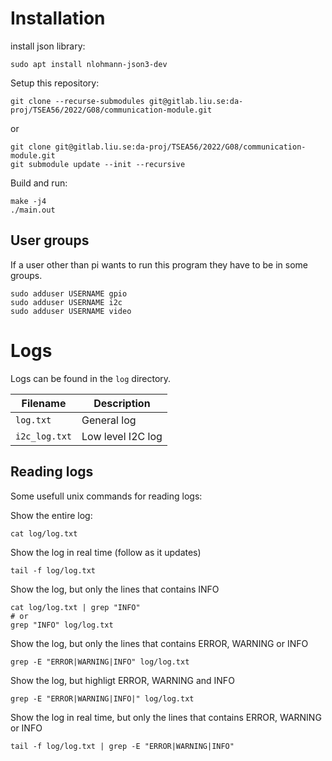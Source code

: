 # Installation
install json library:
```
sudo apt install nlohmann-json3-dev
```

Setup this repository:
```
git clone --recurse-submodules git@gitlab.liu.se:da-proj/TSEA56/2022/G08/communication-module.git
```
or
```
git clone git@gitlab.liu.se:da-proj/TSEA56/2022/G08/communication-module.git
git submodule update --init --recursive
```

Build and run:
```
make -j4
./main.out
```

## User groups
If a user other than pi wants to run this program they have to be in some groups.
```
sudo adduser USERNAME gpio
sudo adduser USERNAME i2c
sudo adduser USERNAME video
```

# Logs
Logs can be found in the `log` directory.

| Filename      | Description |
|---------------|-------------|
| `log.txt`     | General log |
| `i2c_log.txt` | Low level I2C log |

## Reading logs
Some usefull unix commands for reading logs:

Show the entire log:
```
cat log/log.txt
```

Show the log in real time (follow as it updates)
```
tail -f log/log.txt
```

Show the log, but only the lines that contains INFO
```
cat log/log.txt | grep "INFO"
# or
grep "INFO" log/log.txt
```

Show the log, but only the lines that contains ERROR, WARNING or INFO
```
grep -E "ERROR|WARNING|INFO" log/log.txt
```

Show the log, but highligt ERROR, WARNING and INFO
```
grep -E "ERROR|WARNING|INFO|" log/log.txt
```

Show the log in real time, but only the lines that contains ERROR, WARNING or INFO
```
tail -f log/log.txt | grep -E "ERROR|WARNING|INFO"
```
